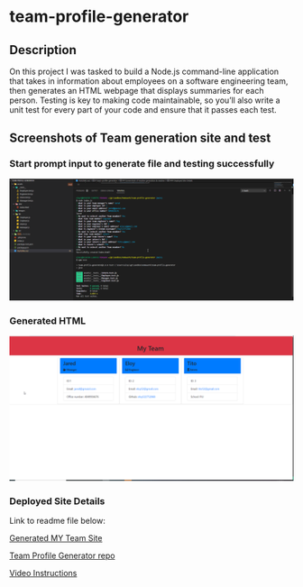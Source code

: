 # team-profile-generator

## Description
On this project I was tasked to build a Node.js command-line application that takes in information about employees on a software engineering team, then generates an HTML webpage that displays summaries for each person. Testing is key to making code maintainable, so you’ll also write a unit test for every part of your code and ensure that it passes each test.

## Screenshots of Team  generation site and test

### Start prompt input to generate file and testing successfully

![Imput & Test run](./assets/images/Nodejspromttest.png)

### Generated HTML

![Team Site](./assets/images/teamgeneratedsite.png)
### Deployed Site Details

Link to readme file below:

[Generated MY Team Site](https://eloy522752868.github.io/team-profile-generator/assets/dist/index.html)

[Team Profile Generator repo](https://github.com/eloy522752868/team-profile-generator/)

[Video Instructions](https://drive.google.com/file/d/1ABtz6EaaOtv3doEevR1rFb0xjIPr3Xxe/view)
